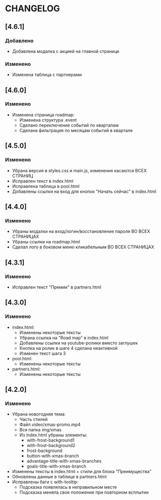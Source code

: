 # CHANGELOG

## [4.6.1]

### Добавлено

- Добавлена модалка с акцией на главной странице

### Изменено

- Изменена таблица с партнерами

## [4.6.0]

### Изменено

- Изменена страница roadmap:
  - Изменена структура .event
  - Сделано переключение событий по кварталам
  - Сделана фильтрация по месяцам событий в квартале

## [4.5.0]

### Изменено

- Убрана версия в styles.css и main.js, изменения касаются ВСЕХ СТРАНИЦ
- Исправлен текст в index.html
- Исправлена таблица в pool.html
- Добавлены ссылки на вход для кнопок "Начать сейчас" в index.html

## [4.4.0]

### Изменено

- Убраны модалки на вход/логин/восстановление пароля ВО ВСЕХ СТРАНИЦАХ
- Убраны ссылки на roadmap.html
- Сделал лого в боковом меню кликабельным ВО ВСЕХ СТРАНИЦАХ

## [4.3.1]

### Изменено

- Исправлен текст "Премии" в partners.html


## [4.3.0]

### Изменено

- index.html:
  - Изменены некоторые тексты
  - Убрана ссылка на "Road map" в index.html
  - Добавлены ссылки на youtube-ролики вместо заглушек
  - Кнопка на ролик в шаге 4 сделана неактивной
  - Изменен текст шага 3
- pool.html:
  - Изменены некоторые тексты
- partners.html:
  - Изменены некоторые тексты

## [4.2.0]

### Изменено

- Убрана новогодняя тема: 
  - Часть стилей
  - Файл video/xmas-promo.mp4
  - Вся папка img/xmas
  - Из index.html убраны элементы:
    - with-frost-background1
    - with-frost-background2
    - frost-background
    - button-with-xmas-branch
    - advantage-title-with-xmas-branches
    - goals-title-with-xmas-branch
- Изменены тексты в index.html + стили для блока "Преимущества"
- Обновлены данные в таблице в partners.html
- Исправлены баги с with-tooltip:
  - Подсказка появлялась в неправильном месте
  - Подсказка меняла свое положение при повторном всплытии

